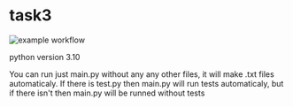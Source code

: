 # task3

![example workflow](https://github.com/YuliaGURevichh/task3/actions/workflows/run_tests.yml/badge.svg)

python version 3.10

You can run just main.py without any any other files, it will make .txt files automaticaly.
If there is test.py then main.py will run tests automaticaly, but if there isn't then main.py will be runned without tests
